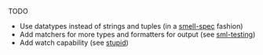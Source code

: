 TODO
- Use datatypes instead of strings and tuples (in a [smell-spec](https://github.com/davidpdrsn/smell-spec) fashion)
- Add matchers for more types and formatters for output (see [sml-testing](https://github.com/kvalle/sml-testing))
- Add watch capability (see [stupid](https://github.com/teebrz/stupid))

